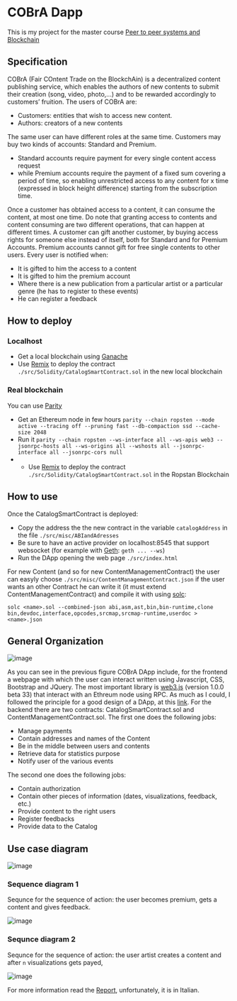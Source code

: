 # COBrA Dapp

This is my project for the master course [Peer to peer systems and Blockchain](https://esami.unipi.it/esami2/programma.php?c=37721&aa=2018&cid=69&did=13)

## Specification

COBrA (Fair COntent Trade on the BlockchAin) is a decentralized content publishing service, which enables the authors of new contents to submit their creation (song, video, photo,...) and to be rewarded accordingly to customers’ fruition. The users of COBrA are:
* Customers: entities that wish to access new content. 
* Authors: creators of a new contents 

The same user can have different roles at the same time. Customers may buy two kinds of accounts: Standard and Premium. 
* Standard accounts require payment for every single content access request
*  while Premium accounts require the payment of a fixed sum covering a period of time, so enabling unrestricted access to any content for x time (expressed in block height difference) starting from the subscription time. 

Once a customer has obtained access to a content, it can consume the content, at most one time. Do note that granting access to contents and content consuming are two different operations, that can happen at different times. A customer can gift another customer, by buying access rights for someone else instead of itself, both for Standard and for Premium Accounts. Premium accounts cannot gift for free single contents to other users. Every user is notified when:
* It is gifted to him the access to a content
* It is gifted to him the premium account
* Where there is a new publication from a particular artist or a particular genre (he has to register to these events)
* He can register a feedback

## How to deploy

### Localhost

 * Get a local blockchain using [Ganache](https://truffleframework.com/ganache)
 * Use [Remix](https://remix.ethereum.org/) to deploy the contract `./src/Solidity/CatalogSmartContract.sol` in the new local blockchain

### Real blockchain

You can use [Parity](https://www.parity.io/)

 * Get an Ethereum node in few hours `parity --chain ropsten --mode active --tracing off --pruning fast --db-compaction ssd --cache-size 2048`
 * Run it `parity --chain ropsten --ws-interface all --ws-apis web3 --jsonrpc-hosts all --ws-origins all --wshosts all --jsonrpc-interface all --jsonrpc-cors null`
 *  * Use [Remix](https://remix.ethereum.org/) to deploy the contract `./src/Solidity/CatalogSmartContract.sol` in the Ropstan Blockchain

## How to use 

Once the CatalogSmartContract is deployed:

 * Copy the address the the new contract in the variable `catalogAddress` in the file `./src/misc/ABIandAdresses`
 * Be sure to have an active provider on localhost:8545 that support websocket (for example with [Geth](https://geth.ethereum.org/): `geth ... --ws`)
 * Run the DApp opening the web page `./src/index.html` 
  
For new Content (and so for new ContentManagementContract) the user can easyly choose `./src/misc/ContentManagementContract.json` if the user wants an other Contract he can write it (it must extend ContentManagementContract) and compile it with using [solc](https://solidity.readthedocs.io/en/v0.5.3/using-the-compiler.html):

`solc <name>.sol --combined-json abi,asm,ast,bin,bin-runtime,clone bin,devdoc,interface,opcodes,srcmap,srcmap-runtime,userdoc > <name>.json`

## General Organization 

![image](/doc/images/General.jpg)

As you can see in the previous figure COBrA DApp include, for the frontend a webpage with which the user can interact written using Javascript, CSS, Bootstrap and JQuery. The most important library is [web3.js](https://web3js.readthedocs.io/en/1.0/) (version 1.0.0 beta 33) that interact with an Ethreum node using RPC. As much as I could, I followed the principle for a good design of a DApp, at this [link](https://medium.com/@lyricalpolymath/web3-design-principles-f21db2f240c1). For the backend there are two contracts: CatalogSmartContract.sol and ContentManagementContract.sol.
The first one does the following jobs:
* Manage payments
* Contain addresses and names of the Content
* Be in the middle between users and contents
* Retrieve data for statistics purpose
* Notify user of the various events

The second one does the following jobs:
* Contain authorization 
* Contain other pieces of information (dates, visualizations, feedback, etc.)
* Provide content to the right users
* Register feedbacks
* Provide data to the Catalog

## Use case diagram 
![image](/doc/images/UseCase.jpg)

### Sequence diagram 1
Sequnce for the sequence of action: the user becomes premium, gets a content and gives feedback.

![image](doc/images/SequenceGetContent.jpg)

### Sequnce diagram 2
Sequnce for the sequence of action: the user artist creates a content and after `n` visualizations gets payed,

![image](doc/images/SequenceCreationAndPayArtist.jpg)

For more information read the [Report](doc/Report.pdf), unfortunately, it is in Italian.
